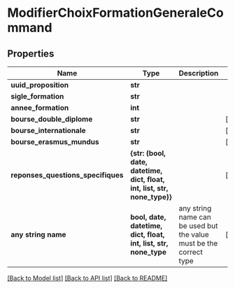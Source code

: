 # ModifierChoixFormationGeneraleCommand


## Properties
Name | Type | Description | Notes
------------ | ------------- | ------------- | -------------
**uuid_proposition** | **str** |  | 
**sigle_formation** | **str** |  | 
**annee_formation** | **int** |  | 
**bourse_double_diplome** | **str** |  | [optional] 
**bourse_internationale** | **str** |  | [optional] 
**bourse_erasmus_mundus** | **str** |  | [optional] 
**reponses_questions_specifiques** | **{str: (bool, date, datetime, dict, float, int, list, str, none_type)}** |  | [optional] 
**any string name** | **bool, date, datetime, dict, float, int, list, str, none_type** | any string name can be used but the value must be the correct type | [optional]

[[Back to Model list]](../README.md#documentation-for-models) [[Back to API list]](../README.md#documentation-for-api-endpoints) [[Back to README]](../README.md)


